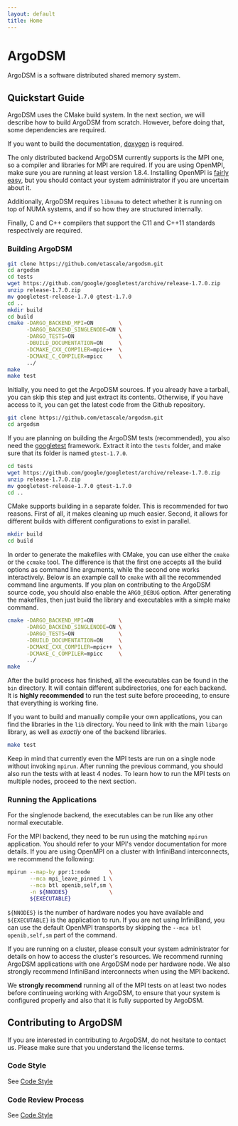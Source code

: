 ```yaml
---
layout: default
title: Home
---
```


# ArgoDSM

ArgoDSM is a software distributed shared memory system.

## Quickstart Guide

ArgoDSM uses the CMake build system. In the next section, we will describe how
to build ArgoDSM from scratch. However, before doing that, some dependencies are
required.

If you want to build the documentation,
[doxygen](http://www.stack.nl/~dimitri/doxygen/) is required.

The only distributed backend ArgoDSM currently supports is the MPI one, so a
compiler and libraries for MPI are required. If you are using OpenMPI, make sure
you are running at least version 1.8.4. Installing OpenMPI is [fairly
easy](https://www.open-mpi.org/faq/?category=building#easy-build), but you
should contact your system administrator if you are uncertain about it.

Additionally, ArgoDSM requires `libnuma` to detect whether it is running on top
of NUMA systems, and if so how they are structured internally.

Finally, C and C++ compilers that support the C11 and C++11 standards
respectively are required.

### Building ArgoDSM

``` bash
git clone https://github.com/etascale/argodsm.git
cd argodsm
cd tests
wget https://github.com/google/googletest/archive/release-1.7.0.zip
unzip release-1.7.0.zip
mv googletest-release-1.7.0 gtest-1.7.0
cd ..
mkdir build
cd build
cmake -DARGO_BACKEND_MPI=ON        \
      -DARGO_BACKEND_SINGLENODE=ON \
      -DARGO_TESTS=ON              \
      -DBUILD_DOCUMENTATION=ON     \
      -DCMAKE_CXX_COMPILER=mpic++  \
      -DCMAKE_C_COMPILER=mpicc     \
      ../
make
make test
```

Initially, you need to get the ArgoDSM sources. If you already have a tarball,
you can skip this step and just extract its contents. Otherwise, if you have
access to it, you can get the latest code from the Github repository.

``` bash
git clone https://github.com/etascale/argodsm.git
cd argodsm
```

If you are planning on building the ArgoDSM tests (recommended), you also need
the [googletest](https://github.com/google/googletest/) framework. Extract it
into the `tests` folder, and make sure that its folder is named `gtest-1.7.0`.

``` bash
cd tests
wget https://github.com/google/googletest/archive/release-1.7.0.zip
unzip release-1.7.0.zip
mv googletest-release-1.7.0 gtest-1.7.0
cd ..
```

CMake supports building in a separate folder. This is recommended for two
reasons. First of all, it makes cleaning up much easier. Second, it allows for
different builds with different configurations to exist in parallel.

``` bash
mkdir build
cd build
```

In order to generate the makefiles with CMake, you can use either the `cmake` or
the `ccmake` tool. The difference is that the first one accepts all the build
options as command line arguments, while the second one works interactively.
Below is an example call to `cmake` with all the recommended command line
arguments. If you plan on contributing to the ArgoDSM source code, you should
also enable the `ARGO_DEBUG` option. After generating the makefiles, then just
build the library and executables with a simple make command.

``` bash
cmake -DARGO_BACKEND_MPI=ON        \
      -DARGO_BACKEND_SINGLENODE=ON \
      -DARGO_TESTS=ON              \
      -DBUILD_DOCUMENTATION=ON     \
      -DCMAKE_CXX_COMPILER=mpic++  \
      -DCMAKE_C_COMPILER=mpicc     \
      ../
make
```

After the build process has finished, all the executables can be found in the
`bin` directory. It will contain different subdirectories, one for each backend.
It is **highly recommended** to run the test suite before proceeding, to ensure
that everything is working fine.

If you want to build and manually compile your own applications, you can find
the libraries in the `lib` directory. You need to link with the main `libargo`
library, as well as *exactly* one of the backend libraries.

``` bash
make test
```

Keep in mind that currently even the MPI tests are run on a single node without
invoking `mpirun`. After running the previous command, you should also run the
tests with at least 4 nodes. To learn how to run the MPI tests on multiple
nodes, proceed to the next section.

### Running the Applications

For the singlenode backend, the executables can be run like any other normal
executable.

For the MPI backend, they need to be run using the matching `mpirun`
application. You should refer to your MPI's vendor documentation for more
details. If you are using OpenMPI on a cluster with InfiniBand interconnects, we
recommend the following:

``` bash
mpirun --map-by ppr:1:node      \
       --mca mpi_leave_pinned 1 \
       --mca btl openib,self,sm \
       -n ${NNODES}             \
       ${EXECUTABLE}
```

`${NNODES}` is the number of hardware nodes you have available and
`${EXECUTABLE}` is the application to run. If you are not using InfiniBand, you
can use the default OpenMPI transports by skipping the `--mca btl
openib,self,sm` part  of the command.

If you are running on a cluster, please consult your system administrator for
details on how to access the cluster's resources. We recommend running ArgoDSM
applications with one ArgoDSM node per hardware node. We also strongly recommend
InfiniBand interconnects when using the MPI backend.

We **strongly recommend** running all of the MPI tests on at least two nodes
before continueing working with ArgoDSM, to ensure that your system is
configured properly and also that it is fully supported by ArgoDSM.

## Contributing to ArgoDSM

If you are interested in contributing to ArgoDSM, do not hesitate to contact us.
Please make sure that you understand the license terms.

### Code Style

See [Code Style](code-style.html)

### Code Review Process

See [Code Style](code-style.html)

